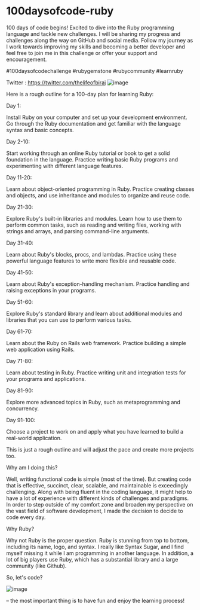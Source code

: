# 100daysofcode-ruby


100 days of code begins! Excited to dive into the Ruby programming language and tackle new challenges.  I will be sharing my progress and challenges along the way on GitHub and social media. Follow my journey as I work towards improving my skills and becoming a better developer and feel free to join me in this challenge or offer your support and encouragement. 


#100daysofcodechallenge #rubygemstone #rubycommunity  #learnruby 


Twitter : https://twitter.com/thelifeofbiraj
![image](https://user-images.githubusercontent.com/65703910/208176162-0c059fd7-595e-4bc9-9430-a27f30630a73.png)


Here is a rough outline for a 100-day plan for learning Ruby:


Day 1:

Install Ruby on your computer and set up your development environment.
Go through the Ruby documentation and get familiar with the language syntax and basic concepts.


Day 2-10:

Start working through an online Ruby tutorial or book to get a solid foundation in the language.
Practice writing basic Ruby programs and experimenting with different language features.


Day 11-20:

Learn about object-oriented programming in Ruby.
Practice creating classes and objects, and use inheritance and modules to organize and reuse code.


Day 21-30:

Explore Ruby's built-in libraries and modules.
Learn how to use them to perform common tasks, such as reading and writing files, working with strings and arrays, and parsing command-line arguments.


Day 31-40:

Learn about Ruby's blocks, procs, and lambdas.
Practice using these powerful language features to write more flexible and reusable code.


Day 41-50:

Learn about Ruby's exception-handling mechanism.
Practice handling and raising exceptions in your programs.


Day 51-60:

Explore Ruby's standard library and learn about additional modules and libraries that you can use to perform various tasks.


Day 61-70:

Learn about the Ruby on Rails web framework.
Practice building a simple web application using Rails.


Day 71-80:

Learn about testing in Ruby.
Practice writing unit and integration tests for your programs and applications.


Day 81-90:

Explore more advanced topics in Ruby, such as metaprogramming and concurrency.


Day 91-100:

Choose a project to work on and apply what you have learned to build a real-world application.


This is just a rough outline and will adjust the pace and create more projects too.  


Why am I doing this?

Well, writing functional code is simple (most of the time). But creating code that is effective, succinct, clear, scalable, and maintainable is exceedingly challenging. Along with being fluent in the coding language, it might help to have a lot of experience with different kinds of challenges and paradigms. In order to step outside of my comfort zone and broaden my perspective on the vast field of software development, I made the decision to decide to code every day.


Why Ruby?

Why not Ruby is the proper question. Ruby is stunning from top to bottom, including its name, logo, and syntax. I really like Syntax Sugar, and I find myself missing it while I am programming in another language. In addition, a lot of big players use Ruby, which has a substantial library and a large community (like Github).

So, let's code?

![image](https://user-images.githubusercontent.com/65703910/208177260-eb492d7a-1f68-404f-8539-1a99ab456b68.png)

– the most important thing is to have fun and enjoy the learning process!
